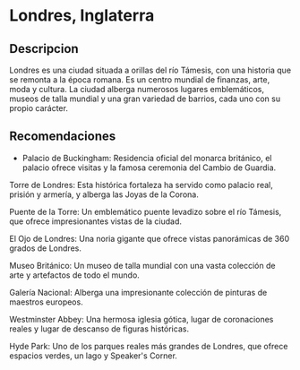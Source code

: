# Londres, Inglaterra 

## Descripcion

Londres es una ciudad situada a orillas del río Támesis, con una historia que se remonta a la época romana. Es un centro mundial de finanzas, arte, moda y cultura. La ciudad alberga numerosos lugares emblemáticos, museos de talla mundial y una gran variedad de barrios, cada uno con su propio carácter.


## Recomendaciones

- Palacio de Buckingham: Residencia oficial del monarca británico, el palacio ofrece visitas y la famosa ceremonia del Cambio de Guardia.

Torre de Londres: Esta histórica fortaleza ha servido como palacio real, prisión y armería, y alberga las Joyas de la Corona.

Puente de la Torre: Un emblemático puente levadizo sobre el río Támesis, que ofrece impresionantes vistas de la ciudad.

El Ojo de Londres: Una noria gigante que ofrece vistas panorámicas de 360 grados de Londres.

Museo Británico: Un museo de talla mundial con una vasta colección de arte y artefactos de todo el mundo.

Galería Nacional: Alberga una impresionante colección de pinturas de maestros europeos.

Westminster Abbey: Una hermosa iglesia gótica, lugar de coronaciones reales y lugar de descanso de figuras históricas.

Hyde Park: Uno de los parques reales más grandes de Londres, que ofrece espacios verdes, un lago y Speaker's Corner.

## 